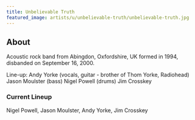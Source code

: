 ```yaml
---
title: Unbelievable Truth
featured_image: artists/u/unbelievable-truth/unbelievable-truth.jpg
---
```

## About

Acoustic rock band from Abingdon, Oxfordshire, UK
formed in 1994, disbanded on September 16, 2000.

Line-up: 
Andy Yorke (vocals, guitar - brother of Thom Yorke, Radiohead)
Jason Moulster (bass)
Nigel Powell (drums)
Jim Crosskey

### Current Lineup

Nigel Powell, Jason Moulster, Andy Yorke, Jim Crosskey

